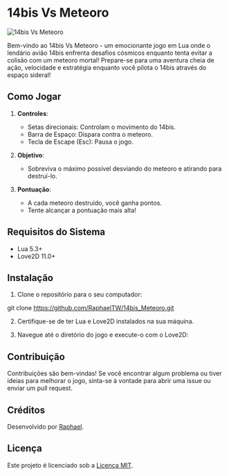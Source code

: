 # 14bis Vs Meteoro

![14bis Vs Meteoro]()

Bem-vindo ao 14bis Vs Meteoro - um emocionante jogo em Lua onde o lendário avião 14bis enfrenta desafios cósmicos enquanto tenta evitar a colisão com um meteoro mortal! Prepare-se para uma aventura cheia de ação, velocidade e estratégia enquanto você pilota o 14bis através do espaço sideral!

## Como Jogar

1. **Controles**:
   - Setas direcionais: Controlam o movimento do 14bis.
   - Barra de Espaço: Dispara contra o meteoro.
   - Tecla de Escape (Esc): Pausa o jogo.

2. **Objetivo**:
   - Sobreviva o máximo possível desviando do meteoro e atirando para destruí-lo.

3. **Pontuação**:
   - A cada meteoro destruído, você ganha pontos.
   - Tente alcançar a pontuação mais alta!

## Requisitos do Sistema

- Lua 5.3+
- Love2D 11.0+

## Instalação

1. Clone o repositório para o seu computador:

git clone https://github.com/RaphaelTW/14bis_Meteoro.git


2. Certifique-se de ter Lua e Love2D instalados na sua máquina.

3. Navegue até o diretório do jogo e execute-o com o Love2D:


## Contribuição

Contribuições são bem-vindas! Se você encontrar algum problema ou tiver ideias para melhorar o jogo, sinta-se à vontade para abrir uma issue ou enviar um pull request.

## Créditos

Desenvolvido por [Raphael](https://github.com/RaphaelTW).

## Licença

Este projeto é licenciado sob a [Licença MIT](https://github.com/RaphaelTW/14bis_Meteoro/blob/main/LICENSE).
